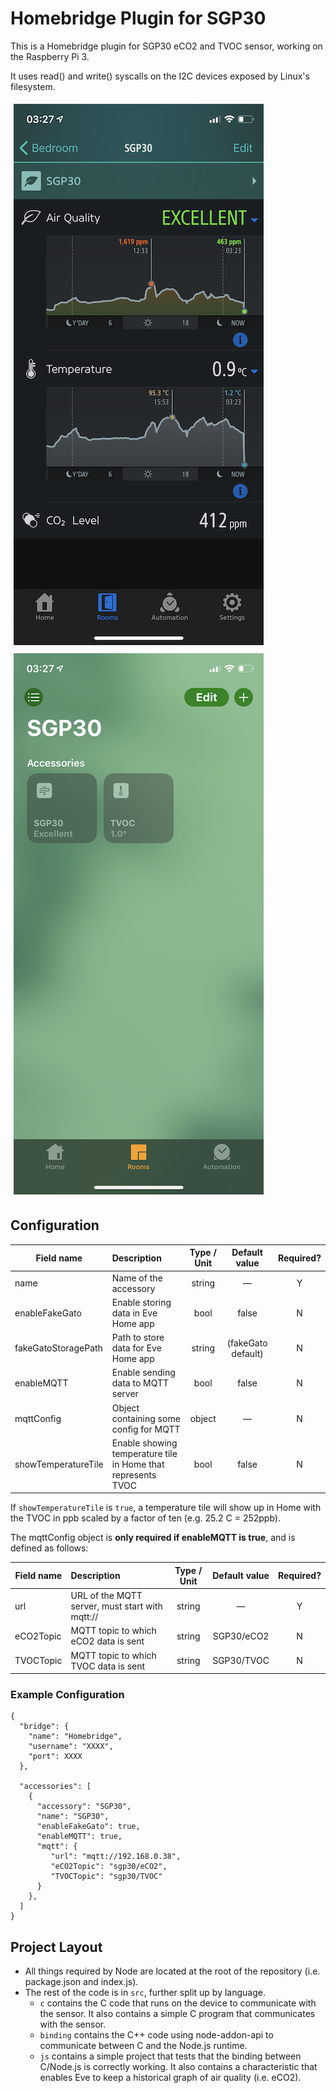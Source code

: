 # Homebridge Plugin for SGP30

This is a Homebridge plugin for SGP30 eCO2 and TVOC sensor, working on the Raspberry Pi 3.

It uses read() and write() syscalls on the I2C devices exposed by Linux's filesystem.

<img src="/docs/eve.png?raw=true" style="margin: 5px"> <img src="/docs/home.png?raw=true" style="margin: 5px">

## Configuration

| Field name           | Description                                                   | Type / Unit    | Default value       | Required? |
| -------------------- |:--------------------------------------------------------------|:--------------:|:-------------------:|:---------:|
| name                 | Name of the accessory                                         | string         | —                   | Y         |
| enableFakeGato       | Enable storing data in Eve Home app                           | bool           | false               | N         |
| fakeGatoStoragePath  | Path to store data for Eve Home app                           | string         | (fakeGato default)  | N         |
| enableMQTT           | Enable sending data to MQTT server                            | bool           | false               | N         |
| mqttConfig           | Object containing some config for MQTT                        | object         | —                   | N         |
| showTemperatureTile  | Enable showing temperature tile in Home that represents TVOC  | bool           | false               | N         |

If `showTemperatureTile` is `true`, a temperature tile will show up in Home with the TVOC in ppb scaled by a factor of ten (e.g. 25.2 C = 252ppb).

The mqttConfig object is **only required if enableMQTT is true**, and is defined as follows:

| Field name  | Description                                      | Type / Unit  | Default value       | Required? |
| ----------- |:-------------------------------------------------|:------------:|:-------------------:|:---------:|
| url         | URL of the MQTT server, must start with mqtt://  | string       | —                   | Y         |
| eCO2Topic   | MQTT topic to which eCO2 data is sent            | string       | SGP30/eCO2          | N         |
| TVOCTopic   | MQTT topic to which TVOC data is sent            | string       | SGP30/TVOC          | N         |

### Example Configuration

```
{
  "bridge": {
    "name": "Homebridge",
    "username": "XXXX",
    "port": XXXX
  },

  "accessories": [
    {
      "accessory": "SGP30",
      "name": "SGP30",
      "enableFakeGato": true,
      "enableMQTT": true,
      "mqtt": {
         "url": "mqtt://192.168.0.38",
         "eCO2Topic": "sgp30/eCO2",
         "TVOCTopic": "sgp30/TVOC"
      }
    },
  ]
}
```

## Project Layout

- All things required by Node are located at the root of the repository (i.e. package.json and index.js).
- The rest of the code is in `src`, further split up by language.
  - `c` contains the C code that runs on the device to communicate with the sensor. It also contains a simple C program that communicates with the sensor.
  - `binding` contains the C++ code using node-addon-api to communicate between C and the Node.js runtime.
  - `js` contains a simple project that tests that the binding between C/Node.js is correctly working. It also contains a characteristic that enables Eve to keep a historical graph of air quality (i.e. eCO2).
